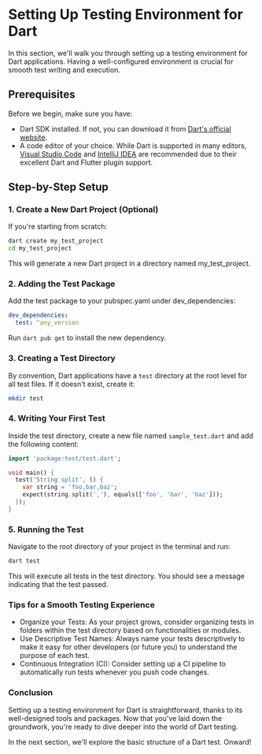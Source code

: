 # Setting Up Testing Environment for Dart

In this section, we'll walk you through setting up a testing environment for Dart applications. Having a well-configured environment is crucial for smooth test writing and execution.

## Prerequisites

Before we begin, make sure you have:

- Dart SDK installed. If not, you can download it from [Dart's official website](https://dart.dev/get-dart).
- A code editor of your choice. While Dart is supported in many editors, [Visual Studio Code](https://code.visualstudio.com/) and [IntelliJ IDEA](https://www.jetbrains.com/idea/) are recommended due to their excellent Dart and Flutter plugin support.

## Step-by-Step Setup

### 1. Create a New Dart Project (Optional)

If you're starting from scratch:

```bash
dart create my_test_project
cd my_test_project
```
This will generate a new Dart project in a directory named my_test_project.

### 2. Adding the Test Package

Add the test package to your pubspec.yaml under dev_dependencies:
```yaml
dev_dependencies:
  test: ^any_version
```
Run `dart pub get` to install the new dependency.

### 3. Creating a Test Directory

By convention, Dart applications have a `test` directory at the root level for all test files. If it doesn't exist, create it:
```bash
mkdir test
```

### 4. Writing Your First Test
Inside the test directory, create a new file named `sample_test.dart` and add the following content:
```dart
import 'package:test/test.dart';

void main() {
  test('String split', () {
    var string = 'foo,bar,baz';
    expect(string.split(','), equals(['foo', 'bar', 'baz']));
  });
}
```

### 5. Running the Test
Navigate to the root directory of your project in the terminal and run:

```bash
dart test
```

This will execute all tests in the test directory. You should see a message indicating that the test passed.

### Tips for a Smooth Testing Experience
* Organize your Tests: As your project grows, consider organizing tests in folders within the test directory based on functionalities or modules.
* Use Descriptive Test Names: Always name your tests descriptively to make it easy for other developers (or future you) to understand the purpose of each test.
* Continuous Integration (CI): Consider setting up a CI pipeline to automatically run tests whenever you push code changes.
  
### Conclusion
Setting up a testing environment for Dart is straightforward, thanks to its well-designed tools and packages. Now that you've laid down the groundwork, you're ready to dive deeper into the world of Dart testing.

In the next section, we'll explore the basic structure of a Dart test. Onward!


